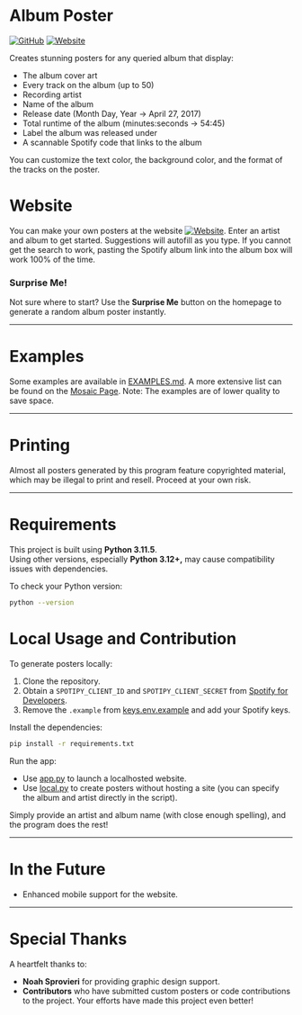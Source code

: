 # Album Poster
[![GitHub](https://img.shields.io/badge/GitHub-Repository-blue)](https://github.com/H-Bombmxpwr/MusicPoster)
[![Website](https://img.shields.io/badge/Website-AlbumPoster-brightgreen)](https://album.hxr.life/)

Creates stunning posters for any queried album that display:
- The album cover art
- Every track on the album (up to 50)
- Recording artist 
- Name of the album
- Release date (Month Day, Year -> April 27, 2017)
- Total runtime of the album (minutes:seconds -> 54:45)
- Label the album was released under
- A scannable Spotify code that links to the album

You can customize the text color, the background color, and the format of the tracks on the poster.

# Website
You can make your own posters at the website [![Website](https://img.shields.io/badge/Website-AlbumPoster-brightgreen)](https://album.hxr.life/). Enter an artist and album to get started. Suggestions will autofill as you type. If you cannot get the search to work, pasting the Spotify album link into the album box will work 100% of the time. 

### Surprise Me!
Not sure where to start? Use the **Surprise Me** button on the homepage to generate a random album poster instantly.

---

# Examples
Some examples are available in [EXAMPLES.md](EXAMPLES.md). A more extensive list can be found on the [Mosaic Page](https://album.hxr.life/mosaic). Note: The examples are of lower quality to save space.

---

# Printing
Almost all posters generated by this program feature copyrighted material, which may be illegal to print and resell. Proceed at your own risk.

---


# Requirements
This project is built using **Python 3.11.5**.  
Using other versions, especially **Python 3.12+,** may cause compatibility issues with dependencies.

To check your Python version:
```bash
python --version
```
# Local Usage and Contribution
To generate posters locally:
1. Clone the repository.
2. Obtain a `SPOTIPY_CLIENT_ID` and `SPOTIPY_CLIENT_SECRET` from [Spotify for Developers](https://developer.spotify.com/documentation/general/guides/authorization/).
3. Remove the `.example` from [keys.env.example](keys.env.example) and add your Spotify keys.

Install the dependencies:
```bash
pip install -r requirements.txt
```

Run the app:
- Use [app.py](app.py) to launch a localhosted website.
- Use [local.py](local.py) to create posters without hosting a site (you can specify the album and artist directly in the script).

Simply provide an artist and album name (with close enough spelling), and the program does the rest!

---

# In the Future
- Enhanced mobile support for the website.

---

# Special Thanks
A heartfelt thanks to:
- **Noah Sprovieri** for providing graphic design support.
- **Contributors** who have submitted custom posters or code contributions to the project. Your efforts have made this project even better!
